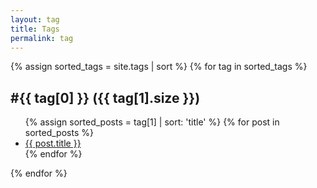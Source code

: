 ```yaml
---
layout: tag
title: Tags
permalink: tag
---
```


<section class="max-w-3xl mx-auto px-4 py-8">
  {% assign sorted_tags = site.tags | sort %}
  {% for tag in sorted_tags %}
    <article class="mb-10 border-l-4 border-blue-200 pl-4">
      <h2 id="{{ tag[0] | slugify }}" class="text-2xl font-semibold text-blue-700 mb-2">
        #{{ tag[0] }} <span class="text-gray-500 text-base">({{ tag[1].size }})</span>
      </h2>
      <ul class="space-y-1">
        {% assign sorted_posts = tag[1] | sort: 'title' %}
        {% for post in sorted_posts %}
          <li>
            <a href="{{ site.baseurl }}{{ post.url }}" class="text-lg text-gray-800 hover:text-blue-600 transition duration-150">
              {{ post.title }}
            </a>
          </li>
        {% endfor %}
      </ul>
    </article>
  {% endfor %}
</section>



